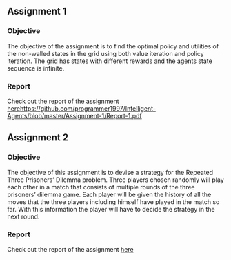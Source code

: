 ## Assignment 1
### Objective
The objective of the assignment is to find the optimal policy and utilities of the non-walled states in the grid using both value iteration and policy iteration. The grid has states with different rewards and the agents state sequence is infinite.
### Report
Check out the report of the assignment
[here]()https://github.com/programmer1997/Intelligent-Agents/blob/master/Assignment-1/Report-1.pdf

## Assignment 2
### Objective 
The objective of this assignment is to devise a strategy for the Repeated Three Prisoners’ Dilemma problem. Three players chosen randomly will play each other in a match that consists of multiple rounds of the three prisoners’ dilemma game. Each player will be given the history of all the moves that the three players including himself have played in the match so far. With this information the player will have to decide the strategy in the next round.

### Report 
Check out the report of the assignment [here](https://github.com/programmer1997/Intelligent-Agents/blob/master/Assignment-2/Report-2.pdf)
